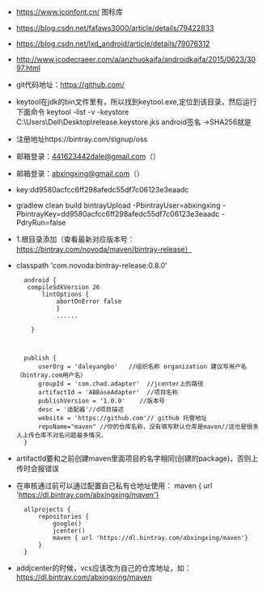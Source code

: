 - https://www.iconfont.cn/ 图标库
- https://blog.csdn.net/fafaws3000/article/details/79422833
- https://blog.csdn.net/lxd_android/article/details/79076312
- http://www.jcodecraeer.com/a/anzhuokaifa/androidkaifa/2015/0623/3097.html

- git代码地址：https://github.com/

- keytool在jdk的bin文件里有，所以找到keytool.exe,定位到该目录，然后运行下面命令
keytool -list -v -keystore C:\Users\Dell\Desktop\release.keystore.jks
android签名 ->SHA256就是


- 注册地址https://bintray.com/signup/oss
- 邮箱登录：441623442dale@gmail.com（）
- 邮箱登录：abxingxing@gmail.com（）
- key:dd9580acfcc6ff298afedc55df7c06123e3eaadc

- gradlew clean build bintrayUpload -PbintrayUser=abxingxing  -PbintrayKey=dd9580acfcc6ff298afedc55df7c06123e3eaadc  -PdryRun=false


- 1.根目录添加（查看最新对应版本号：https://bintray.com/novoda/maven/bintray-release）
- classpath 'com.novoda:bintray-release:0.8.0'

        android {
         compileSdkVersion 26
             lintOptions {
                 abortOnError false
                 }
                 ......

          }



        publish {
            userOrg = 'daleyangbo'   //组织名称 organization 建议写用户名（bintray.com用户名）
            groupId = 'com.chad.adapter'  //jcenter上的路径
            artifactId = 'ABBaseAdapter'  //项目名称
            publishVersion = '1.0.0'    //版本号
            desc = '适配器'//d项目描述
            website = 'https://github.com'// github 托管地址
            repoName="maven" //你的仓库名称，没有填写默认仓库是maven//这也是很多人上传仓库不对名问题最多情况，
        }

- artifactId要和之前创建maven里面项目的名字相同(创建的package)，否则上传时会报错误

- 在审核通过前可以通过配置自己私有仓地址使用： maven { url 'https://dl.bintray.com/abxingxing/maven'}

        allprojects {
            repositories {
                google()
                jcenter()
                maven { url 'https://dl.bintray.com/abxingxing/maven'}
            }
        }

- addjcenter的时候，vcs应该改为自己的仓库地址，如：https://dl.bintray.com/abxingxing/maven